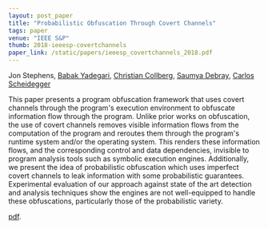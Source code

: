 ```yaml
---
layout: post_paper
title: "Probabilistic Obfuscation Through Covert Channels"
tags: paper
venue: "IEEE S&P"
thumb: 2018-ieeesp-covertchannels
paper_link: /static/papers/ieeesp_covertchannels_2018.pdf
---
```


Jon Stephens, [Babak Yadegari](https://www2.cs.arizona.edu/~babaky/), [Christian Collberg](http://www.cs.arizona.edu/~collberg), [Saumya Debray](http://www.cs.arizona.edu/~debray), [Carlos Scheidegger](/)

This paper presents a program obfuscation framework that uses covert channels through the program's execution environment to obfuscate information flow through the program. Unlike prior works on obfuscation, the use of covert channels removes visible information flows from the computation of the program and reroutes them through the program's runtime system and/or the operating system. This renders these information flows, and the corresponding control and data dependencies, invisible to program analysis tools such as symbolic execution engines. Additionally, we present the idea of probabilistic obfuscation which uses imperfect covert channels to leak information with some probabilistic guarantees. Experimental evaluation of our approach against state of the art detection and analysis techniques show the engines are not well-equipped to handle these obfuscations, particularly those of the probabilistic variety.

[pdf](/static/papers/ieeesp_covertchannels_2018.pdf).
